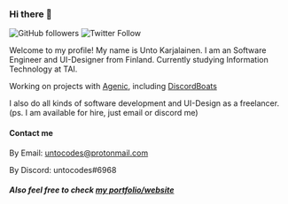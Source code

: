 ### Hi there 👋

![GitHub followers](https://img.shields.io/github/followers/untocodes?style=social)
![Twitter Follow](https://img.shields.io/twitter/follow/untocodes?style=social)

Welcome to my profile! My name is Unto Karjalainen. I am an Software Engineer and UI-Designer from Finland.
Currently studying Information Technology at TAI.


Working on projects with [Agenic](https://agenic.org), including [DiscordBoats](https://discord.boats)

I also do all kinds of software development and UI-Design as a freelancer. (ps. I am available for hire, just email or discord me)

#### Contact me

By Email: untocodes@protonmail.com

By Discord: untocodes#6968

##### Also feel free to check [my portfolio/website](https://unto.codes)
